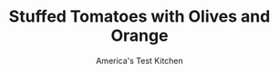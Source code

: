 ---
layout: ../../layouts/MarkdownPostLayout.astro
title: Stuffed Tomatoes with Olives and Orange
author: America's Test Kitchen
pubDate: 2023-03-15
description: "Stuffed tomatoes always sound fantastic, but too often you end up with tasteless tomatoes and a lackluster stuffing that falls out in a clump."
image_url: https://res.cloudinary.com/hksqkdlah/image/upload/ar_1:1,c_fill,dpr_2.0,f_auto,fl_lossy.progressive.strip_profile,g_faces:auto,q_auto:low,w_344/20974_sfs-stuffedtomatoes-35
tags: ["Side Dishes","Vegetables"]
calories: 2053
protein: 10
carbohydrates: 39
fats: 
fiber: 5
ingredients: ["6 , large vine-ripened tomatoes (8 to 10 ounces each)","1 tablespoon, sugar",", Kosher salt and pepper","4 1/2 tablespoons, extra-virgin olive oil","1/4 cup, panko bread crumbs","3 ounces, Manchego cheese, shredded (3/4 cup)","1 , onion, halved and sliced thin","2 , garlic cloves, minced","1/8 teaspoon, red pepper flakes","8 ounces (8 cups), baby spinach, chopped coarse","1 cup, couscous","1/4 teaspoon, grated orange zest","1/4 cup, pitted kalamata olives, chopped","1 tablespoon, red wine vinegar"]
serves: 6
time: "1¼ hours, plus 30 minutes draining"
instructions: ["Adjust oven rack to middle position and heat oven to 375 degrees. Cut top 1/2 inch off stem end of tomatoes and set aside. Using melon baller, scoop out tomato pulp and transfer to fine-mesh strainer set over bowl. Press on pulp with wooden spoon to extract juice; set aside juice and discard pulp. (You should have about 2/3 cup tomato juice; if not, add water as needed to equal 2/3 cup.)","Combine sugar and 1 tablespoon salt in bowl. Sprinkle each tomato cavity with 1 teaspoon sugar mixture, then turn tomatoes upside down on plate to drain for 30 minutes.","Combine 1 1/2 teaspoons oil and panko in 10-inch skillet and toast over medium-high heat, stirring frequently, until golden brown, about 3 minutes. Transfer to bowl and let cool for 10 minutes. Stir in 1/4 cup Manchego.","Heat 2 tablespoons oil in now-empty skillet over medium heat until shimmering. Add onion and 1/2 teaspoon salt and cook until softened, 5 to 7 minutes. Stir in garlic and pepper flakes and cook until fragrant, about 30 seconds. Add spinach, 1 handful at a time, and cook until wilted, about 3 minutes. Stir in couscous, orange zest, and reserved tomato juice. Cover, remove from heat, and let sit until couscous has absorbed liquid, about 7 minutes. Transfer couscous mixture to bowl and stir in olives and remaining 1/2 cup Manchego. Season with salt and pepper to taste.","Coat bottom of 13 by 9-inch baking dish with remaining 2 tablespoons oil. Blot tomato cavities dry with paper towels and season with salt and pepper. Pack each tomato with couscous mixture, about 1/2 cup per tomato, mounding excess. Top stuffed tomatoes with 1 heaping tablespoon panko mixture. Place tomatoes in prepared dish. Season reserved tops with salt and pepper and place in empty spaces in dish.","Bake, uncovered, until tomatoes have softened but still hold their shape, about 20 minutes. Using slotted spatula, transfer to serving platter. Whisk vinegar into oil remaining in dish, then drizzle over tomatoes. Place tops on tomatoes and serve."]
nutrition: ["859 mg Potassium","203 mg Phosphorus","199 mg Calcium","2 mg Iron","76 mg Magnesium","869 mg Sodium","1 mg Zinc","16 g Fat","2 mg Niacin (B3)","9 g Monounsaturated","1 g Polyunsaturated","43 mg Vitamin C","17 mg Cholesterol","4 g Saturated","5 g Fiber","116 µg Folate (food)","9 g Sugars","209 µg Vitamin K","279 g Water","39 g Carbs","116 µg Folate equivalent (total)","10 g Protein","3 mg Vitamin E","287 µg Vitamin A","342 kcal Energy","2 g Sugars, added","2053 calories"]
notes: "Look for large tomatoes, about 3 inches in diameter."
---